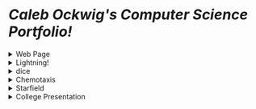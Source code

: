 # _Caleb Ockwig's Computer Science Portfolio!_
<details> 
  <summary>Web Page</summary> 
  <a href="https://ockwigc.github.io/OckwigWebPage2/">Link!</a>
  </details>
  
  
  <details> 
  <summary> Lightning!</summary>
  <a href="https://ockwigc.github.io/lightning2/">Link!</a>
  </details>
  
  
  <details><summary> dice </summary>
  <a href="https://ockwigc.github.io/dice3/">Link!</a>
  </details>
  
  
  <details> <summary> Chemotaxis </summary>
  <a href="https://ockwigc.github.io/chemotaxis4/">Link!</a>
  </details>
  
  
  <details><summary> Starfield </summary>
  <a href="https://ockwigc.github.io/starfield5/">Link!</a>
  </details>
  
  <details> <summary> College Presentation </summary>
<a href="https://docs.google.com/presentation/d/e/2PACX-1vTOROAp5601MPr28pQ-yjpbVH7zN_lOFOv4SHpJflWcWFjNYG-UB2A5JB_5MDFEKUerzCmiDd7gl286/pub?start=false&loop=false&delayms=3000">Link!</a>
* ChallengingCode!

```Java
void mousePressed()
{   
  if (mouseX<300&&mouseY<200) {
    background(0);
    fill(255);
    text("click here for Black", 0, 50);

    text("click here for White", 600, 50);
  }

  if (mouseX>600&&mouseX<900&&mouseY<200) {
    background(255);
    fill(0);
    text("click here for Black", 0, 50);

    text("click here for White", 600, 50);
  }
  ```

_test_
# H1 test
## H2 test
